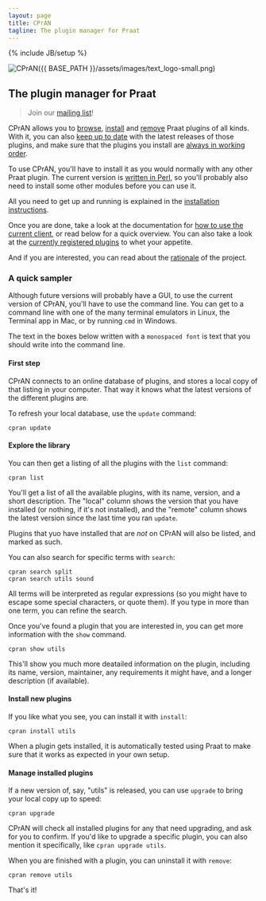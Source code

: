 ```yaml
---
layout: page
title: CPrAN
tagline: The plugin manager for Praat
---
```

{% include JB/setup %}

![CPrAN]({{ BASE_PATH }}/assets/images/text_logo-small.png)

The plugin manager for Praat
----------------------------

> Join our [mailing list](https://groups.google.com/forum/#!forum/cpran)!

CPrAN allows you to [browse][search], [install][] and [remove][] Praat plugins
of all kinds. With it, you can also [keep up to date][upgrade] with the latest
releases of those plugins, and make sure that the plugins you install are
[always in working order][test].

[search]:  /docs/commands/search
[install]: /docs/commands/install
[remove]:  /docs/commands/remove
[upgrade]: /docs/commands/upgrade
[test]:    /docs/commands/test

To use CPrAN, you'll have to install it as you would normally with any other
Praat plugin. The current version is [written in Perl][perl client], so you'll
probably also need to install some other modules before you can use it.

[perl client]: /clients/cpran

All you need to get up and running is explained in the [installation
instructions][install client].

[install client]: /clients/cpran#installation

Once you are done, take a look at the documentation for [how to use the current
client][cpran], or read below for a quick overview. You can also take a look
at the [currently registered plugins][plugin list] to whet your appetite.

[cpran]: /docs/cpran
[plugin list]: /plugins

And if you are interested, you can read about the [rationale][] of the project.

[rationale]: /2015/03/18/rationale

### A quick sampler

Although future versions will probably have a GUI, to use the current version
of CPrAN, you'll have to use the command line. You can get to a command line
with one of the many terminal emulators in Linux, the Terminal app in Mac, or
by running `cmd` in Windows.

The text in the boxes below written with a `monospaced font` is text that you
should write into the command line.

#### First step

CPrAN connects to an online database of plugins, and stores a local copy of
that listing in your computer. That way it knows what the latest versions of
the different plugins are.

To refresh your local database, use the `update` command:

    cpran update

#### Explore the library

You can then get a listing of all the plugins with the `list` command:

    cpran list

You'll get a list of all the available plugins, with its name, version, and
a short description. The "local" column shows the version that you have
installed (or nothing, if it's not installed), and the "remote" column shows the
latest version since the last time you ran `update`.

Plugins that yuo have installed that are _not_ on CPrAN will also be listed, and
marked as such.

You can also search for specific terms with `search`:

    cpran search split
    cpran search utils sound

All terms will be interpreted as regular expressions (so you might have to
escape some special characters, or quote them). If you type in more than one
term, you can refine the search.

Once you've found a plugin that you are interested in, you can get more
information with the `show` command.

    cpran show utils

This'll show you much more deatailed information on the plugin, including its
name, version, maintainer, any requirements it might have, and a longer
description (if available).

#### Install new plugins

If you like what you see, you can install it with `install`:

    cpran install utils

When a plugin gets installed, it is automatically tested using Praat to make
sure that it works as expected in your own setup.

#### Manage installed plugins

If a new version of, say, "utils" is released, you can use `upgrade` to bring
your local copy up to speed:

    cpran upgrade

CPrAN will check all installed plugins for any that need upgrading, and ask
for you to confirm. If you'd like to upgrade a specific plugin, you can also
mention it specifically, like `cpran upgrade utils`.

When you are finished with a plugin, you can uninstall it with `remove`:

    cpran remove utils

That's it!
